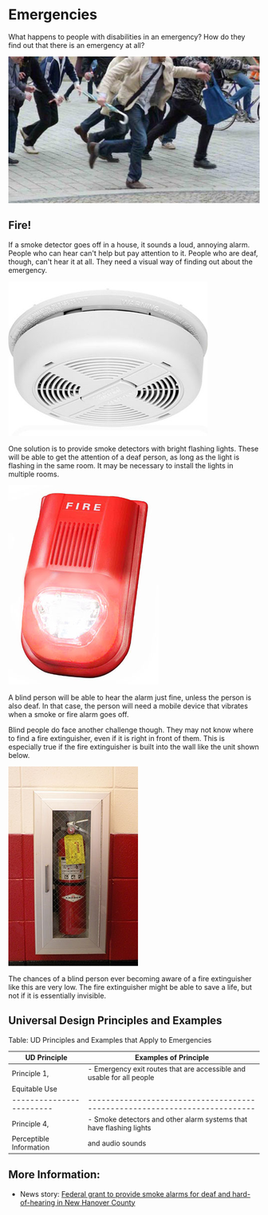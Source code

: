 # Emergencies

What happens to people with disabilities in an emergency? How do they find out that there is an emergency at all?

![a crowd of people running in panic](crowd-running-509.jpg)

## Fire!

If a smoke detector goes off in a house, it sounds a loud, annoying alarm. People who can hear can't help but pay attention to it. People who are deaf, though, can't hear it at all. They need a visual way of finding out about the emergency.

![smoke detector](smoke-detector.jpg)

One solution is to provide smoke detectors with bright flashing lights. These will be able to get the attention of a deaf person, as long as the light is flashing in the same room. It may be necessary to install the lights in multiple rooms.

![fire alarm with blinking light](emergency-fire-alarm2.jpg)

A blind person will be able to hear the alarm just fine, unless the person is also deaf. In that case, the person will need a mobile device that vibrates when a smoke or fire alarm goes off.

Blind people do face another challenge though. They may not know where to find a fire extinguisher, even if it is right in front of them. This is especially true if the fire extinguisher is built into the wall like the unit shown below.

![fire extinguisher](fire-extinguisher-400.jpg)

The chances of a blind person ever becoming aware of a fire extinguisher like this are very low. The fire extinguisher might be able to save a life, but not if it is essentially invisible.

## Universal Design Principles and Examples

Table: UD Principles and Examples that Apply to Emergencies

UD Principle            | Examples of Principle
------------------------|--------------------------------------------------------------------------
Principle 1,            | - Emergency exit routes that are accessible and usable for all people
Equitable Use           |
------------------------|--------------------------------------------------------------------------
Principle 4,            | - Smoke detectors and other alarm systems that have flashing lights
Perceptible Information |   and audio sounds

## More Information:

- News story: [Federal grant to provide smoke alarms for deaf and hard-of-hearing in New Hanover County](https://portcitydaily.com/local-news/2013/07/30/federal-grant-to-provide-smoke-alarms-for-deaf-and-hard-of-hearing/)